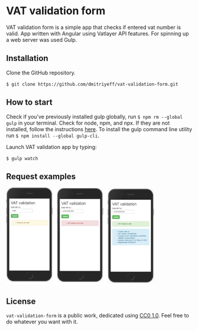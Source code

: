 # VAT validation form

VAT validation form is a simple app that checks if entered vat number is valid. App written with Angular using Vatlayer API features. For spinning up a web server was used Gulp.

## Installation

Clone the GitHub repository.

```
$ git clone https://github.com/dmitriyeff/vat-validation-form.git
```

## How to start

Check if you've previously installed gulp globally, run ```$ npm rm --global gulp``` in your terminal. Check for node, npm, and npx. If they are not installed, follow the instructions [here](https://nodejs.org/en/).
To install the gulp command line utility run ```$ npm install --global gulp-cli```.

Launch VAT validation app by typing:
```
$ gulp watch
```
## Request examples
<img src="img/vat-validation-form.png" width="400">

## License

```vat-validation-form``` is a public work, dedicated using [CC0 1.0](https://creativecommons.org/publicdomain/zero/1.0/). Feel free to do whatever you want with it.

